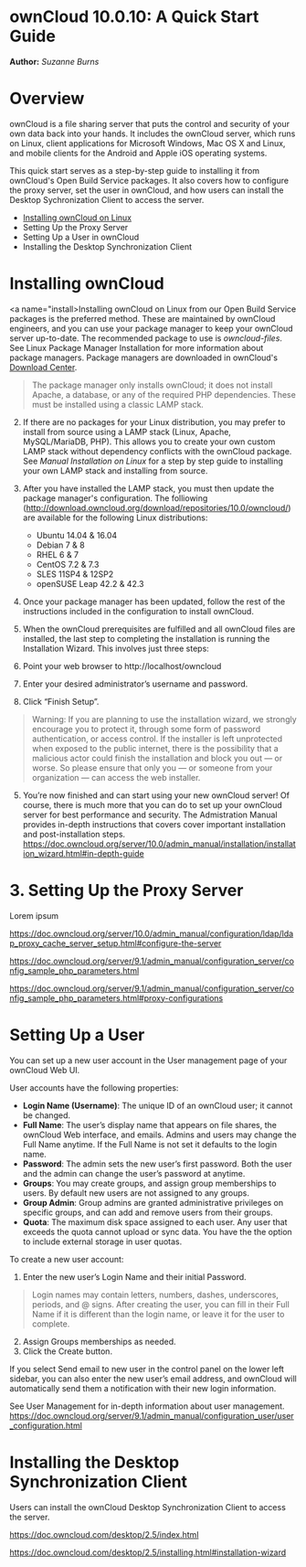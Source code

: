 ownCloud 10.0.10: A Quick Start Guide
==============

**Author:** *Suzanne Burns* 


# Overview 

ownCloud is a file sharing server that puts the control and security of your own data back into your hands. It includes the ownCloud server, which runs on Linux, client applications for Microsoft Windows, Mac OS X and Linux, and mobile clients for the Android and Apple iOS operating systems.

This quick start serves as a step-by-step guide to installing it from ownCloud's Open Build Service packages. It also covers how to configure the proxy server, set the user in ownCloud, and how users can install the Desktop Sychronization Client to access the server.

+ [Installing ownCloud on Linux](#install)
+ Setting Up the Proxy Server 
+ Setting Up a User in ownCloud
+ Installing the Desktop Synchronization Client 

# Installing ownCloud 

<a name="install></a>Installing ownCloud on Linux from our Open Build Service packages is the preferred method. These are maintained by ownCloud engineers, and you can use your package manager to keep your ownCloud server up-to-date. The recommended package to use is *owncloud-files*. See Linux Package Manager Installation for more information about package managers. Package managers are downloaded in ownCloud's [Download Center](https://owncloud.org/download/).

> The package manager only installs ownCloud; it does not install Apache, a database, or any of the required PHP dependencies. These must be installed using a classic LAMP stack. 

2. If there are no packages for your Linux distribution, you may prefer to install from source using a LAMP stack (Linux, Apache, MySQL/MariaDB, PHP). This allows you to create your own custom LAMP stack without dependency conflicts with the ownCloud package. See *Manual Installation on Linux* for a step by step guide to installing your own LAMP stack and installing from source.  
3. After you have installed the LAMP stack, you must then update the package manager's configuration. The folliowing  (http://download.owncloud.org/download/repositories/10.0/owncloud/) are available for the following Linux distributions:

   + Ubuntu 14.04 & 16.04
   + Debian 7 & 8
   + RHEL 6 & 7
   + CentOS 7.2 & 7.3
   + SLES 11SP4 & 12SP2
   + openSUSE Leap 42.2 & 42.3

4.  Once your package manager has been updated, follow the rest of the instructions included in the configuration to install ownCloud. 
5.  When the ownCloud prerequisites are fulfilled and all ownCloud files are installed, the last step to completing the installation is running the Installation Wizard. This involves just three steps:

   1. Point your web browser to http://localhost/owncloud
   2. Enter your desired administrator’s username and password.
   3. Click “Finish Setup”.

> Warning: If you are planning to use the installation wizard, we strongly encourage you to protect it, through some form of password authentication, or access control. If the installer is left unprotected when exposed to the public internet, there is the possibility that a malicious actor could finish the installation and block you out — or worse. So please ensure that only you — or someone from your organization — can access the web installer. 

5. You’re now finished and can start using your new ownCloud server! Of course, there is much more that you can do to set up your ownCloud server for best performance and security. The Admistration Manual provides in-depth instructions that covers cover important installation and post-installation steps. https://doc.owncloud.org/server/10.0/admin_manual/installation/installation_wizard.html#in-depth-guide

# 3. Setting Up the Proxy Server 

Lorem ipsum 

https://doc.owncloud.org/server/10.0/admin_manual/configuration/ldap/ldap_proxy_cache_server_setup.html#configure-the-server

https://doc.owncloud.org/server/9.1/admin_manual/configuration_server/config_sample_php_parameters.html

https://doc.owncloud.org/server/9.1/admin_manual/configuration_server/config_sample_php_parameters.html#proxy-configurations

# Setting Up a User

You can set up a new user account in the User management page of your ownCloud Web UI. 

User accounts have the following properties:

+ **Login Name (Username)**: The unique ID of an ownCloud user; it cannot be changed. 
+ **Full Name**: The user’s display name that appears on file shares, the ownCloud Web interface, and emails. Admins and users may change the Full Name anytime. If the Full Name is not set it defaults to the login name. 
+ **Password**: The admin sets the new user’s first password. Both the user and the admin can change the user’s password at anytime. 
+ **Groups**: You may create groups, and assign group memberships to users. By default new users are not assigned to any groups. 
+ **Group Admin**: Group admins are granted administrative privileges on specific groups, and can add and remove users from their groups. 
+ **Quota**: The maximum disk space assigned to each user. Any user that exceeds the quota cannot upload or sync data. You have the the option to include external storage in user quotas. 

To create a new user account: 
1. Enter the new user’s Login Name and their initial Password. 

> Login names may contain letters, numbers, dashes, underscores, periods, and @ signs. After creating the user, you can fill in their Full Name if it is different than the login name, or leave it for the user to complete. 

2. Assign Groups memberships as needed.
3. Click the Create button.  

If you select Send email to new user in the control panel on the lower left sidebar, you can also enter the new user’s email address, and ownCloud will automatically send them a notification with their new login information. 

See User Management for in-depth information about user management. https://doc.owncloud.org/server/9.1/admin_manual/configuration_user/user_configuration.html 

# Installing the Desktop Synchronization Client

Users can install the ownCloud Desktop Synchronization Client to access the server.

https://doc.owncloud.com/desktop/2.5/index.html

https://doc.owncloud.com/desktop/2.5/installing.html#installation-wizard

